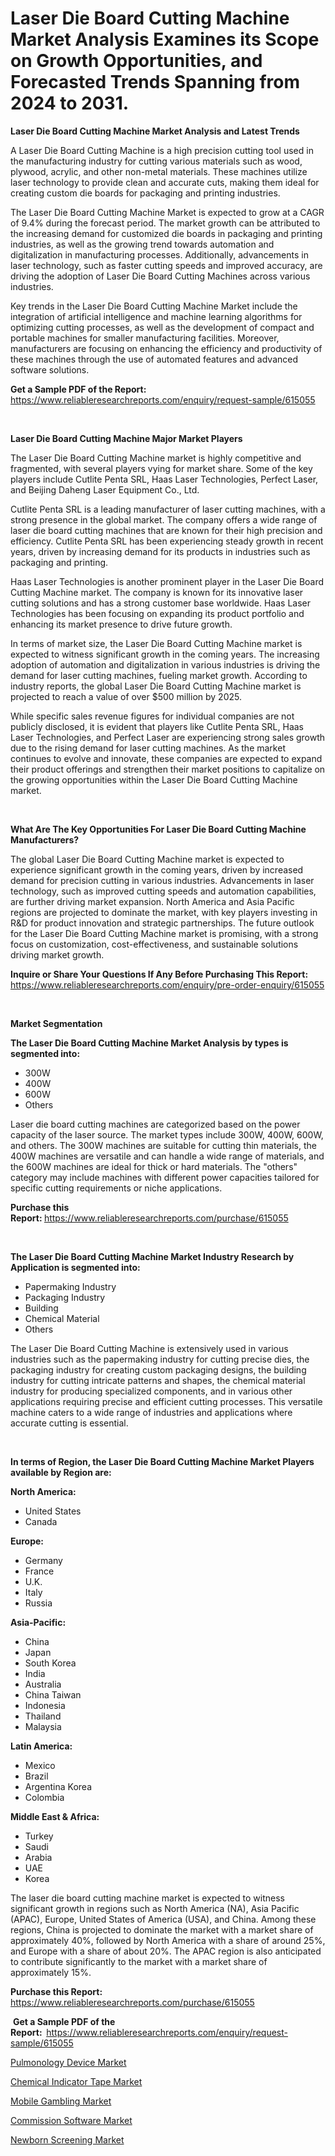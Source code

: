 <p><h1>Laser Die Board Cutting Machine Market Analysis Examines its Scope on Growth Opportunities, and Forecasted Trends Spanning from 2024 to 2031.</h1></p><p><strong>Laser Die Board Cutting Machine Market Analysis and Latest Trends</strong></p>
<p><p>A Laser Die Board Cutting Machine is a high precision cutting tool used in the manufacturing industry for cutting various materials such as wood, plywood, acrylic, and other non-metal materials. These machines utilize laser technology to provide clean and accurate cuts, making them ideal for creating custom die boards for packaging and printing industries.</p><p>The Laser Die Board Cutting Machine Market is expected to grow at a CAGR of 9.4% during the forecast period. The market growth can be attributed to the increasing demand for customized die boards in packaging and printing industries, as well as the growing trend towards automation and digitalization in manufacturing processes. Additionally, advancements in laser technology, such as faster cutting speeds and improved accuracy, are driving the adoption of Laser Die Board Cutting Machines across various industries.</p><p>Key trends in the Laser Die Board Cutting Machine Market include the integration of artificial intelligence and machine learning algorithms for optimizing cutting processes, as well as the development of compact and portable machines for smaller manufacturing facilities. Moreover, manufacturers are focusing on enhancing the efficiency and productivity of these machines through the use of automated features and advanced software solutions.</p></p>
<p><strong>Get a Sample PDF of the Report:&nbsp;</strong> <a href="https://www.reliableresearchreports.com/enquiry/request-sample/615055">https://www.reliableresearchreports.com/enquiry/request-sample/615055</a></p>
<p>&nbsp;</p>
<p><strong>Laser Die Board Cutting Machine Major Market Players</strong></p>
<p><p>The Laser Die Board Cutting Machine market is highly competitive and fragmented, with several players vying for market share. Some of the key players include Cutlite Penta SRL, Haas Laser Technologies, Perfect Laser, and Beijing Daheng Laser Equipment Co., Ltd.</p><p>Cutlite Penta SRL is a leading manufacturer of laser cutting machines, with a strong presence in the global market. The company offers a wide range of laser die board cutting machines that are known for their high precision and efficiency. Cutlite Penta SRL has been experiencing steady growth in recent years, driven by increasing demand for its products in industries such as packaging and printing.</p><p>Haas Laser Technologies is another prominent player in the Laser Die Board Cutting Machine market. The company is known for its innovative laser cutting solutions and has a strong customer base worldwide. Haas Laser Technologies has been focusing on expanding its product portfolio and enhancing its market presence to drive future growth.</p><p>In terms of market size, the Laser Die Board Cutting Machine market is expected to witness significant growth in the coming years. The increasing adoption of automation and digitalization in various industries is driving the demand for laser cutting machines, fueling market growth. According to industry reports, the global Laser Die Board Cutting Machine market is projected to reach a value of over $500 million by 2025.</p><p>While specific sales revenue figures for individual companies are not publicly disclosed, it is evident that players like Cutlite Penta SRL, Haas Laser Technologies, and Perfect Laser are experiencing strong sales growth due to the rising demand for laser cutting machines. As the market continues to evolve and innovate, these companies are expected to expand their product offerings and strengthen their market positions to capitalize on the growing opportunities within the Laser Die Board Cutting Machine market.</p></p>
<p>&nbsp;</p>
<p><strong>What Are The Key Opportunities For Laser Die Board Cutting Machine Manufacturers?</strong></p>
<p><p>The global Laser Die Board Cutting Machine market is expected to experience significant growth in the coming years, driven by increased demand for precision cutting in various industries. Advancements in laser technology, such as improved cutting speeds and automation capabilities, are further driving market expansion. North America and Asia Pacific regions are projected to dominate the market, with key players investing in R&D for product innovation and strategic partnerships. The future outlook for the Laser Die Board Cutting Machine market is promising, with a strong focus on customization, cost-effectiveness, and sustainable solutions driving market growth.</p></p>
<p><strong>Inquire or Share Your Questions If Any Before Purchasing This Report:</strong> <a href="https://www.reliableresearchreports.com/enquiry/pre-order-enquiry/615055">https://www.reliableresearchreports.com/enquiry/pre-order-enquiry/615055</a></p>
<p>&nbsp;</p>
<p><strong>Market Segmentation</strong></p>
<p><strong>The Laser Die Board Cutting Machine Market Analysis by types is segmented into:</strong></p>
<p><ul><li>300W</li><li>400W</li><li>600W</li><li>Others</li></ul></p>
<p><p>Laser die board cutting machines are categorized based on the power capacity of the laser source. The market types include 300W, 400W, 600W, and others. The 300W machines are suitable for cutting thin materials, the 400W machines are versatile and can handle a wide range of materials, and the 600W machines are ideal for thick or hard materials. The "others" category may include machines with different power capacities tailored for specific cutting requirements or niche applications.</p></p>
<p><strong>Purchase this Report:&nbsp;</strong><a href="https://www.reliableresearchreports.com/purchase/615055">https://www.reliableresearchreports.com/purchase/615055</a></p>
<p>&nbsp;</p>
<p><strong>The Laser Die Board Cutting Machine Market Industry Research by Application is segmented into:</strong></p>
<p><ul><li>Papermaking Industry</li><li>Packaging Industry</li><li>Building</li><li>Chemical Material</li><li>Others</li></ul></p>
<p><p>The Laser Die Board Cutting Machine is extensively used in various industries such as the papermaking industry for cutting precise dies, the packaging industry for creating custom packaging designs, the building industry for cutting intricate patterns and shapes, the chemical material industry for producing specialized components, and in various other applications requiring precise and efficient cutting processes. This versatile machine caters to a wide range of industries and applications where accurate cutting is essential.</p></p>
<p>&nbsp;</p>
<p><strong>In terms of Region, the Laser Die Board Cutting Machine Market Players available by Region are:</strong></p>
<p>
    <p> <strong> North America: </strong>
        <ul>
            <li>United States</li>
            <li>Canada</li>
        </ul>
        </p> 
    <p> <strong> Europe: </strong>
        <ul>
            <li>Germany</li>
            <li>France</li>
            <li>U.K.</li>
            <li>Italy</li>
            <li>Russia</li>
        </ul>
        </p> 
    <p> <strong> Asia-Pacific: </strong>
        <ul>
            <li>China</li>
            <li>Japan</li>
            <li>South Korea</li>
            <li>India</li>
            <li>Australia</li>
            <li>China Taiwan</li>
            <li>Indonesia</li>
            <li>Thailand</li>
            <li>Malaysia</li>
        </ul>
        </p> 
    <p> <strong> Latin America: </strong>
        <ul>
            <li>Mexico</li>
            <li>Brazil</li>
            <li>Argentina Korea</li>
            <li>Colombia</li>
        </ul>
        </p> 
    <p> <strong> Middle East & Africa: </strong>
        <ul>
            <li>Turkey</li>
            <li>Saudi</li>
            <li>Arabia</li>
            <li>UAE</li>
            <li>Korea</li>
        </ul>
    </p>
    </p>
<p><p>The laser die board cutting machine market is expected to witness significant growth in regions such as North America (NA), Asia Pacific (APAC), Europe, United States of America (USA), and China. Among these regions, China is projected to dominate the market with a market share of approximately 40%, followed by North America with a share of around 25%, and Europe with a share of about 20%. The APAC region is also anticipated to contribute significantly to the market with a market share of approximately 15%.</p></p>
<p><strong>Purchase this Report: </strong><a href="https://www.reliableresearchreports.com/purchase/615055">https://www.reliableresearchreports.com/purchase/615055</a></p>
<p>&nbsp;<strong>Get a Sample PDF of the Report:&nbsp;&nbsp;</strong><a href="https://www.reliableresearchreports.com/enquiry/request-sample/615055">https://www.reliableresearchreports.com/enquiry/request-sample/615055</a></p>
<p><strong></strong></p>
<p><p><a href="https://github.com/CliffMedina6/Market-Research-Report-List-3/blob/main/pulmonology-device-market.md">Pulmonology Device Market</a></p><p><a href="https://github.com/Sinjinluong3e0awx2m195k76/Market-Research-Report-List-1/blob/main/chemical-indicator-tape-market.md">Chemical Indicator Tape Market</a></p><p><a href="https://medium.com/@patriciahanson2013/analyzing-mobile-gambling-market-global-industry-perspective-and-forecast-2024-to-2031-eb03f1c97064">Mobile Gambling Market</a></p><p><a href="https://medium.com/@crystalpena2022/commission-software-market-size-and-market-trends-complete-industry-overview-2024-to-2031-a5436c1bc0e7">Commission Software Market</a></p><p><a href="https://medium.com/@patriciahanson2013/newborn-screening-market-research-report-its-history-and-forecast-2024-to-2031-40d3479bf80d">Newborn Screening Market</a></p></p>